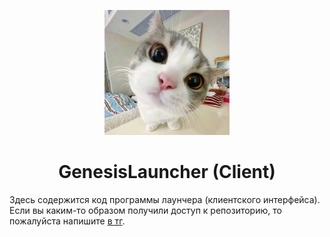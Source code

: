 <p align="center"><img src="./resources/icon.png" width="200px" height="200px"></p>
<h1 align="center">GenesisLauncher (Client)</h1>

Здесь содержится код программы лаунчера (клиентского интерфейса). Если вы каким-то образом получили доступ к репозиторию, то пожалуйста напишите [в тг](https://t.me/xyzgenesis).
